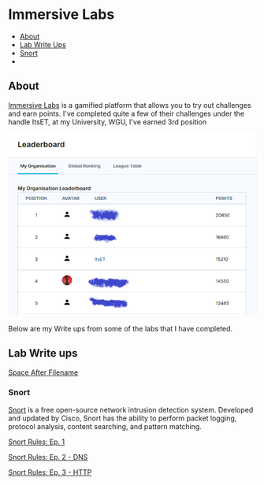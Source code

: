 # Immersive Labs

* [About](#about)
* [Lab Write Ups](#Lab-Write-ups)
* [Snort](#snort)
* [](#)

## About

[Immersive Labs](https://www.immersivelabs.com/) is a gamified platform that allows you to try out challenges and earn points. 
I've completed quite a few of their challenges under the handle ItsET, at my University, WGU, I've earned 3rd position 

![Immersive Labs Leader Board](./images/ILLeaderboard.png)

Below are my Write ups from some of the labs that I have completed.

## Lab Write ups 

[Space After Filename](./SpaceAfterFilename.txt)

### Snort

[Snort](https://immersivelabs.online/browse/category/defensive/snort) is a free open-source network intrusion detection system. Developed and updated by Cisco, Snort has the ability to perform packet logging, protocol analysis, content searching, and pattern matching.

[Snort Rules: Ep. 1](./SnortRulesEp1.txt)

[Snort Rules: Ep. 2 - DNS](./SnortRulesEp2.txt)

[Snort Rules: Ep. 3 - HTTP](./SnortRulesEp2.txt)